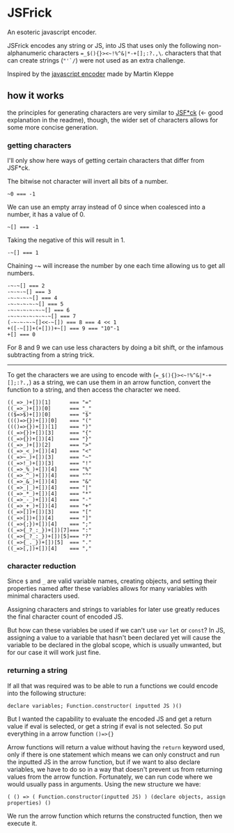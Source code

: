 # JSFrick

An esoteric javascript encoder. 

JSFrick encodes any string or JS, into JS that uses only the following non-alphanumeric characters `=_$(){}><~!%^&|*-+[];:?.,\`. characters that that can create strings (``"'`/``) were not used as an extra challenge.

Inspired by the [javascript encoder](http://www.jsfuck.com/) made by Martin Kleppe

## how it works

the principles for generating characters are very similar to [JSF*ck](https://github.com/aemkei/jsfuck) (<- good explanation in the readme), though, the wider set of characters allows for some more concise generation.

### getting characters

I'll only show here ways of getting certain characters that differ from JSF*ck.

The bitwise not character will invert all bits of a number.

```~0 === -1```

We can use an empty array instead of 0 since when coalesced into a number, it has a value of 0.

```~[] === -1```

Taking the negative of this will result in 1.

```-~[] === 1```

Chaining -~ will increase the number by one each time allowing us to get all numbers.

```
-~-~[] === 2
-~-~-~[] === 3
-~-~-~-~[] === 4
-~-~-~-~-~[] === 5
-~-~-~-~-~-~[] === 6
-~-~-~-~-~-~-~[] === 7
(-~-~-~-~[]<<-~[]) === 8 === 4 << 1
+([-~[]]+(+[]))+~[] === 9 === "10"-1
+[] === 0
```

For 8 and 9 we can use less characters by doing a bit shift, or the infamous subtracting from a string trick.

___

To get the characters we are using to encode with (`=_$(){}><~!%^&|*-+[];:?.,`) as a string, we can use them in an arrow function, convert the function to a string, and then access the character we need. 

``` 
((_=>_)+[])[1]      === "="
((_=>_)+[])[0]      === "_"
(($=>$)+[])[0]      === "$"
((()=>{})+[])[0]    === "("
((()=>{})+[])[1]    === ")"
((_=>{})+[])[3]     === "{"
((_=>{})+[])[4]     === "}"
((_=>_)+[])[2]      === ">"
((_=>_<_)+[])[4]    === "<"
((_=>~_)+[])[3]     === "~"
((_=>!_)+[])[3]     === "!"
((_=>_%_)+[])[4]    === "%"
((_=>_^_)+[])[4]    === "^"
((_=>_&_)+[])[4]    === "&"
((_=>_|_)+[])[4]    === "|"
((_=>_*_)+[])[4]    === "*"
((_=>_-_)+[])[4]    === "-"
((_=>_+_)+[])[4]    === "+"
((_=>[])+[])[3]     === "["
((_=>[])+[])[4]     === "]"
((_=>{;})+[])[4]    === ";"
((_=>{_?_:_})+[])[7]=== ":"
((_=>{_?_:_})+[])[5]=== "?"
((_=>{_._})+[])[5]  === "."
((_=>[,])+[])[4]    === ","
```

### character reduction

Since `$` and `_` are valid variable names, creating objects, and setting their properties named after these variables allows for many variables with minimal characters used.

Assigning characters and strings to variables for later use greatly reduces the final character count of encoded JS.

But how can these variables be used if we can't use `var` `let` or `const`? In JS, assigning a value to a variable that hasn't been declared yet will cause the variable to be declared in the global scope, which is usually unwanted, but for our case it will work just fine.

### returning a string

If all that was required was to be able to run a functions we could encode into the following structure:

```
declare variables; Function.constructor( inputted JS )() 
```

But I wanted the capability to evaluate the encoded JS and get a return value if eval is selected, or get a string if eval is not selected. So put everything in a arrow function `()=>{}`


Arrow functions will return a value without having the `return` keyword used, only if there is one statement which means we can only construct and run the inputted JS in the arrow function, but if we want to also declare variables, we have to do so in a way that doesn't prevent us from returning values from the arrow function. Fortunately, we can run code where we would usually pass in arguments. Using the new structure we have:

```
( () => ( Function.constructor(inputted JS) ) (declare objects, assign properties) ()
```

We run the arrow function which returns the constructed function, then we execute it.